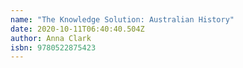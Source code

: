 ```yaml
---
name: "The Knowledge Solution: Australian History"
date: 2020-10-11T06:40:40.504Z
author: Anna Clark
isbn: 9780522875423
---
```

